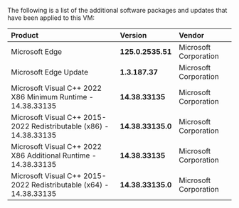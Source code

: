 The following is a list of the additional software packages and updates that have been applied to this VM:

|Product|Version|Vendor|
|:--|:--|:--|
|Microsoft Edge|                                                     **125.0.2535.51**|  Microsoft Corporation| 
|Microsoft Edge Update|                                              **1.3.187.37**|     Microsoft Corporation|                           
|Microsoft Visual C++ 2022 X86 Minimum Runtime - 14.38.33135|        **14.38.33135**|    Microsoft Corporation|     
|Microsoft Visual C++ 2015-2022 Redistributable (x86) - 14.38.33135| **14.38.33135.0**|  Microsoft Corporation|     
|Microsoft Visual C++ 2022 X86 Additional Runtime - 14.38.33135|     **14.38.33135**|    Microsoft Corporation|     
|Microsoft Visual C++ 2015-2022 Redistributable (x64) - 14.38.33135| **14.38.33135.0**|  Microsoft Corporation| 
